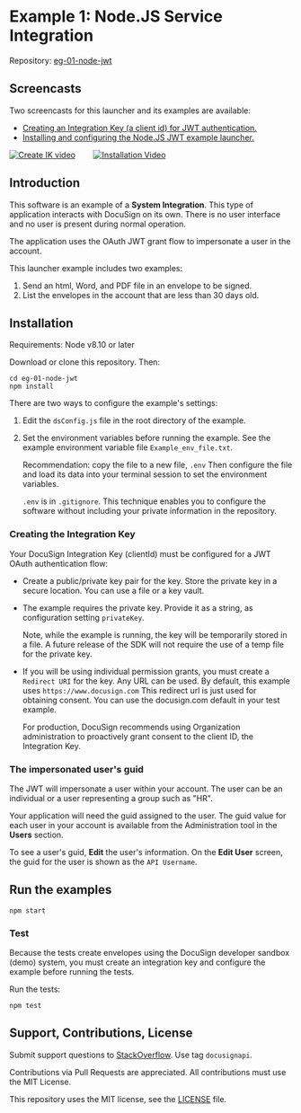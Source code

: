 # Example 1: Node.JS Service Integration

Repository: [eg-01-node-jwt](https://github.com/docusign/eg-01-node-jwt)

<!--
## Articles and Screencasts

* Guide: Using OAuth JWT flow with DocuSign.
* Screencast: Using OAuth JWT flow with DocuSign.
* Guide: Sending an envelope with the Node.JS SDK.
* Screencast: Sending an example with Node.JS SDK.
-->

## Screencasts

Two screencasts for this launcher and its examples are available:

* [Creating an Integration Key (a client id) for JWT authentication.][createIKvideo]
* [Installing and configuring the Node.JS JWT example launcher.][installVideo]

[![Create IK video][createIKvideoThumb]][createIKvideo]&nbsp;&nbsp;&nbsp;&nbsp;&nbsp;&nbsp;&nbsp;&nbsp;[![Installation Video][installVideoThumb]][installVideo]


[createIKvideo]:https://www.youtube.com/watch?v=55j4eZLK5Hg
[installVideo]:https://www.youtube.com/watch?v=pqpj5j_oXU8
[installVideoThumb]:https://raw.githubusercontent.com/docusign/eg-01-node-jwt/master/assets/Video_cover_Installing_JWT_Node_200.png
[createIKvideoThumb]:https://raw.githubusercontent.com/docusign/eg-01-node-jwt/master/assets/Video_cover_creating_JWT_IK_200.png


## Introduction

This software is an example of a **System Integration**.
This type of application interacts with DocuSign on its
own. There is no user interface and no user is present
during normal operation.

The application uses the OAuth JWT grant flow to impersonate
a user in the account.

This launcher example includes two examples:
1. Send an html, Word, and PDF file in an envelope to be signed.
1. List the envelopes in the account that are less than 30 days old.

## Installation

Requirements: Node v8.10 or later

Download or clone this repository. Then:

````
cd eg-01-node-jwt
npm install
````

There are two ways to configure the example's settings:
1. Edit the `dsConfig.js` file in the root directory
   of the example.
1. Set the environment variables before running the example. See the
   example environment variable file `Example_env_file.txt`.

   Recommendation: copy the file to a new file, `.env` Then
   configure the file and load its data into your terminal
   session to set the environment variables.

   `.env` is in `.gitignore`. This technique enables you to configure the software
   without including your private information in the repository.

### Creating the Integration Key
Your DocuSign Integration Key (clientId) must be configured for a JWT OAuth authentication flow:
* Create a public/private key pair for the key. Store the private key
  in a secure location. You can use a file or a key vault.
* The example requires the private key. Provide it as a
  string, as configuration setting `privateKey`.

  Note, while the example is running, the key will be
  temporarily stored in a file. A future release of the SDK will
  not require the use of a temp file for the private key.
* If you will be using individual permission grants, you must create a
  `Redirect URI` for the key. Any URL can be used. By default, this
  example uses `https://www.docusign.com`
  This redirect url is just used for obtaining consent. You can
  use the docusign.com default in your test example.

  For production, DocuSign recommends using Organization administration
  to proactively grant consent to the client ID, the Integration Key.

### The impersonated user's guid
The JWT will impersonate a user within your account. The user can be
an individual or a user representing a group such as "HR".

Your application will need the guid assigned to the user.
The guid value for each user in your account is available from
the Administration tool in the **Users** section.

To see a user's guid, **Edit** the user's information.
On the **Edit User** screen, the guid for the user is shown as
the `API Username`.

## Run the examples

````
npm start
````

### Test

Because the tests create envelopes using the
DocuSign developer sandbox (demo) system,
you must create an integration key and configure
the example before running the tests.

Run the tests:

````
npm test
````

## Support, Contributions, License

Submit support questions to [StackOverflow](https://stackoverflow.com). Use tag `docusignapi`.

Contributions via Pull Requests are appreciated.
All contributions must use the MIT License.

This repository uses the MIT license, see the
[LICENSE](https://github.com/docusign/eg-01-node-jwt/blob/master/LICENSE) file.
